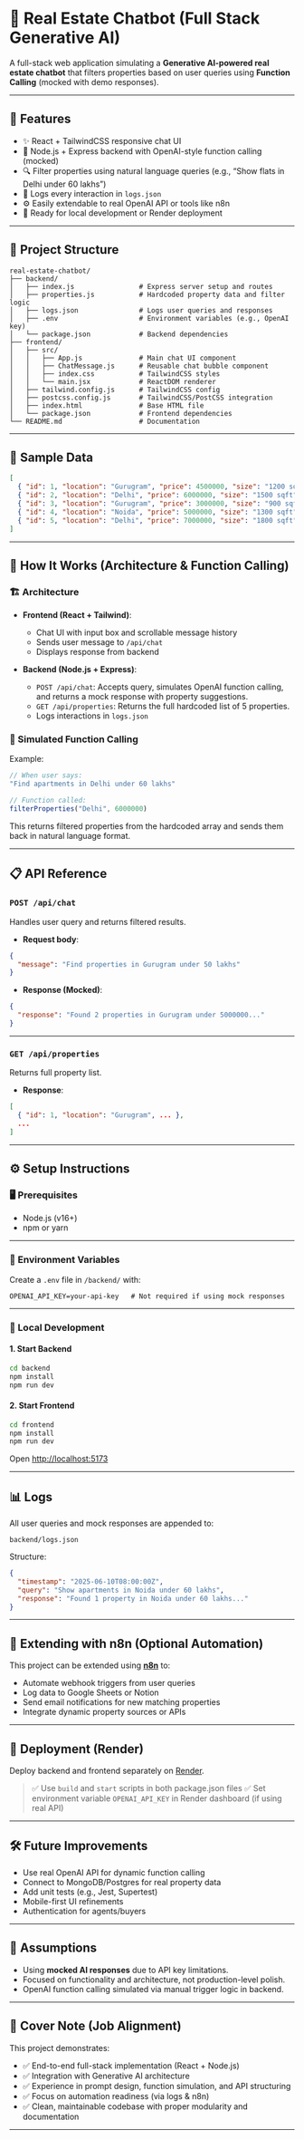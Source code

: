 # 🏡 Real Estate Chatbot (Full Stack Generative AI)

A full-stack web application simulating a **Generative AI-powered real estate chatbot** that filters properties based on user queries using **Function Calling** (mocked with demo responses).

---

## 📌 Features

* ✨ React + TailwindCSS responsive chat UI
* 🤖 Node.js + Express backend with OpenAI-style function calling (mocked)
* 🔍 Filter properties using natural language queries (e.g., “Show flats in Delhi under 60 lakhs”)
* 📝 Logs every interaction in `logs.json`
* ⚙️ Easily extendable to real OpenAI API or tools like n8n
* 🚀 Ready for local development or Render deployment

---

## 📂 Project Structure

```
real-estate-chatbot/
├── backend/
│   ├── index.js                # Express server setup and routes
│   ├── properties.js           # Hardcoded property data and filter logic
│   ├── logs.json               # Logs user queries and responses
│   ├── .env                    # Environment variables (e.g., OpenAI key)
│   └── package.json            # Backend dependencies
├── frontend/
│   ├── src/
│   │   ├── App.js              # Main chat UI component
│   │   ├── ChatMessage.js      # Reusable chat bubble component
│   │   ├── index.css           # TailwindCSS styles
│   │   └── main.jsx            # ReactDOM renderer
│   ├── tailwind.config.js      # TailwindCSS config
│   ├── postcss.config.js       # TailwindCSS/PostCSS integration
│   ├── index.html              # Base HTML file
│   └── package.json            # Frontend dependencies
└── README.md                   # Documentation
```

---

## 🧪 Sample Data

```json
[
  { "id": 1, "location": "Gurugram", "price": 4500000, "size": "1200 sqft", "type": "Apartment" },
  { "id": 2, "location": "Delhi", "price": 6000000, "size": "1500 sqft", "type": "Villa" },
  { "id": 3, "location": "Gurugram", "price": 3000000, "size": "900 sqft", "type": "Studio" },
  { "id": 4, "location": "Noida", "price": 5000000, "size": "1300 sqft", "type": "Apartment" },
  { "id": 5, "location": "Delhi", "price": 7000000, "size": "1800 sqft", "type": "Villa" }
]
```

---

## 🧠 How It Works (Architecture & Function Calling)

### 🏗️ Architecture

* **Frontend (React + Tailwind)**:

  * Chat UI with input box and scrollable message history
  * Sends user message to `/api/chat`
  * Displays response from backend

* **Backend (Node.js + Express)**:

  * `POST /api/chat`: Accepts query, simulates OpenAI function calling, and returns a mock response with property suggestions.
  * `GET /api/properties`: Returns the full hardcoded list of 5 properties.
  * Logs interactions in `logs.json`

### 🔁 Simulated Function Calling

Example:

```js
// When user says:
"Find apartments in Delhi under 60 lakhs"

// Function called:
filterProperties("Delhi", 6000000)
```

This returns filtered properties from the hardcoded array and sends them back in natural language format.

---

## 📋 API Reference

### `POST /api/chat`

Handles user query and returns filtered results.

* **Request body**:

```json
{
  "message": "Find properties in Gurugram under 50 lakhs"
}
```

* **Response (Mocked)**:

```json
{
  "response": "Found 2 properties in Gurugram under 5000000..."
}
```

---

### `GET /api/properties`

Returns full property list.

* **Response**:

```json
[
  { "id": 1, "location": "Gurugram", ... },
  ...
]
```

---

## ⚙️ Setup Instructions

### 🖥️ Prerequisites

* Node.js (v16+)
* npm or yarn

---

### 🧩 Environment Variables

Create a `.env` file in `/backend/` with:

```
OPENAI_API_KEY=your-api-key   # Not required if using mock responses
```

---

### 🔧 Local Development

#### 1. Start Backend

```bash
cd backend
npm install
npm run dev
```

#### 2. Start Frontend

```bash
cd frontend
npm install
npm run dev
```

Open [http://localhost:5173](http://localhost:5173)

---

## 📊 Logs

All user queries and mock responses are appended to:

```
backend/logs.json
```

Structure:

```json
{
  "timestamp": "2025-06-10T08:00:00Z",
  "query": "Show apartments in Noida under 60 lakhs",
  "response": "Found 1 property in Noida under 60 lakhs..."
}
```

---

## 🔄 Extending with n8n (Optional Automation)

This project can be extended using **[n8n](https://n8n.io/)** to:

* Automate webhook triggers from user queries
* Log data to Google Sheets or Notion
* Send email notifications for new matching properties
* Integrate dynamic property sources or APIs

---

## 🚀 Deployment (Render)

Deploy backend and frontend separately on [Render](https://render.com/).

> ✅ Use `build` and `start` scripts in both package.json files
> ✅ Set environment variable `OPENAI_API_KEY` in Render dashboard (if using real API)

---

## 🛠️ Future Improvements

*  Use real OpenAI API for dynamic function calling
*  Connect to MongoDB/Postgres for real property data
*  Add unit tests (e.g., Jest, Supertest)
*  Mobile-first UI refinements
*  Authentication for agents/buyers

---

## 📄 Assumptions

* Using **mocked AI responses** due to API key limitations.
* Focused on functionality and architecture, not production-level polish.
* OpenAI function calling simulated via manual trigger logic in backend.

---

## 💼 Cover Note (Job Alignment)

This project demonstrates:

* ✅ End-to-end full-stack implementation (React + Node.js)
* ✅ Integration with Generative AI architecture
* ✅ Experience in prompt design, function simulation, and API structuring
* ✅ Focus on automation readiness (via logs & n8n)
* ✅ Clean, maintainable codebase with proper modularity and documentation

---
